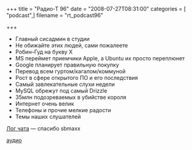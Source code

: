 +++
title = "Радио-Т 96"
date = "2008-07-27T08:31:00"
categories = [ "podcast",]
filename = "rt_podcast96"

+++

- Главный сисадмин в студии
- Не обижайте этих людей, сами пожалеете
- Робин–Гуд на букву Х
- MS переймет приемчики Apple, а Ubuntu их просто переплюнет
- Google планирует правильную покупку
- Перевод всем гуртом/кагалом/коммуной
- Рост в сфере открытого ПО и его последствия
- Самый завлекательные слухи недели
- MySQL обрежут под самый Drizzle
- 35млн подозреваемых в убийстве короля
- Интернет очень велик
- Телефоны и прочие мелкие радости
- Темы наших слушателей


[Лог чата](http://chat.radio-t.com/logs/radio-t-96.html) — спасибо sbmaxx

[аудио](https://cdn.radio-t.com/rt_podcast96.mp3)
<audio src="https://cdn.radio-t.com/rt_podcast96.mp3" preload="none"></audio>
